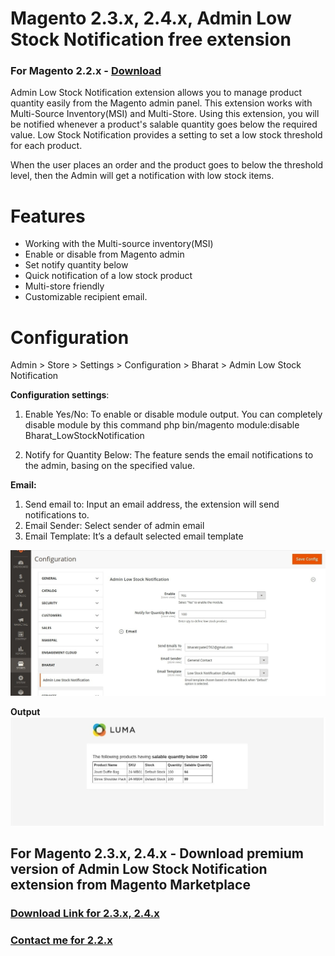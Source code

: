 # Magento 2.3.x, 2.4.x, Admin Low Stock Notification free extension
### For Magento 2.2.x - <a href="https://github.com/bharat2762/magento2-admin-low-stock-notification">Download</a>

Admin Low Stock Notification extension allows you to manage product quantity easily from the Magento admin panel. This extension works with Multi-Source Inventory(MSI) and Multi-Store. Using this extension, you will be notified whenever a product's salable quantity goes below the required value. Low Stock Notification provides a setting to set a low stock threshold for each product. 

When the user places an order and the product goes to below the threshold level, then the Admin will get a notification with low stock items.


# Features
*  Working with the Multi-source inventory(MSI)
*  Enable or disable from Magento admin
*  Set notify quantity below
*  Quick notification of a low stock product
*  Multi-store friendly
*  Customizable recipient email.


# Configuration
Admin  > Store > Settings > Configuration > Bharat > Admin Low Stock Notification

**Configuration settings**:	
1. Enable Yes/No: To enable or disable module output. You can completely disable module by this command 
php bin/magento module:disable Bharat_LowStockNotification 

2. Notify for Quantity Below:  The feature sends the email notifications to the admin, basing on the specified value.

**Email:**
1. Send email to: Input an email address, the extension will send notifications to.
2. Email Sender: Select sender of admin email
3. Email Template: It’s a default selected email template

<img src="https://raw.githubusercontent.com/bharat2762/screenshots/master/magento2-low-stock-notification/admin-low-stock-notification-free-config.jpg" alt="admin_Screenshot" border="0"/>

**Output**
<img src="https://raw.githubusercontent.com/bharat2762/screenshots/master/magento2-low-stock-notification/admin-low-stock-notification-free-output.jpg" alt="admin_Screenshot" border="0"/>

## For Magento 2.3.x, 2.4.x - Download premium version of Admin Low Stock Notification extension from Magento Marketplace
### <a href="https://marketplace.magento.com/magedad-module-low-stock-notification.html">Download Link for 2.3.x, 2.4.x</a>
### <a href="mailto:bharatcpatel2762@gmail.com">Contact me for 2.2.x</a>
